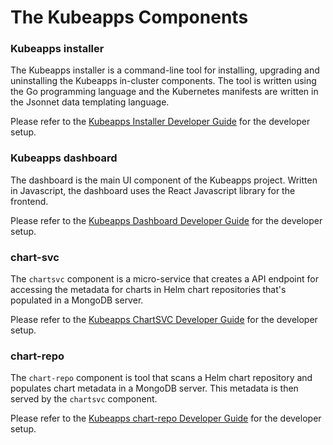 # The Kubeapps Components

### Kubeapps installer

The Kubeapps installer is a command-line tool for installing, upgrading and uninstalling the Kubeapps in-cluster components. The tool is written using the Go programming language and the Kubernetes manifests are written in the Jsonnet data templating language.

Please refer to the [Kubeapps Installer Developer Guide](kubeapps.md) for the developer setup.

### Kubeapps dashboard

The dashboard is the main UI component of the Kubeapps project. Written in Javascript, the dashboard uses the React Javascript library for the frontend.

Please refer to the [Kubeapps Dashboard Developer Guide](dashboard.md) for the developer setup.

### chart-svc

The `chartsvc` component is a micro-service that creates a API endpoint for accessing the metadata for charts in Helm chart repositories that's populated in a MongoDB server.

Please refer to the [Kubeapps ChartSVC Developer Guide](chartsvc.md) for the developer setup.

### chart-repo

The `chart-repo` component is tool that scans a Helm chart repository and populates chart metadata in a MongoDB server. This metadata is then served by the `chartsvc` component.

Please refer to the [Kubeapps chart-repo Developer Guide](chart-repo.md) for the developer setup.
